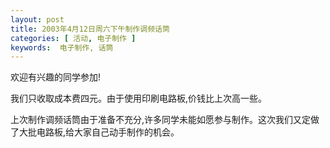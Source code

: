 ```yaml
---
layout: post
title: 2003年4月12日周六下午制作调频话筒
categories: [ 活动, 电子制作 ]
keywords:  电子制作, 话筒
---
```


欢迎有兴趣的同学参加!

我们只收取成本费四元。由于使用印刷电路板,价钱比上次高一些。

上次制作调频话筒由于准备不充分,许多同学未能如愿参与制作。这次我们又定做了大批电路板,给大家自己动手制作的机会。